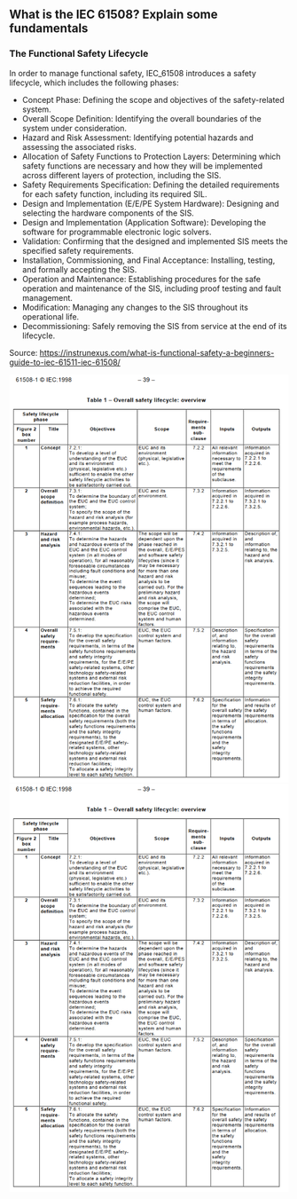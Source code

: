 ## What is the IEC 61508? Explain some fundamentals

### The Functional Safety Lifecycle

In order to manage functional safety, IEC_61508 introduces a safety lifecycle, which includes the following
phases:

- Concept Phase: Defining the scope and objectives of the safety-related system.
- Overall Scope Definition: Identifying the overall boundaries of the system under consideration.
- Hazard and Risk Assessment: Identifying potential hazards and assessing the associated risks.
- Allocation of Safety Functions to Protection Layers: Determining which safety functions are necessary and how they will be implemented across different layers of protection, including the SIS.
- Safety Requirements Specification: Defining the detailed requirements for each safety function, including its required SIL.
- Design and Implementation (E/E/PE System Hardware): Designing and selecting the hardware components of the SIS.
- Design and Implementation (Application Software): Developing the software for programmable electronic logic solvers.
- Validation: Confirming that the designed and implemented SIS meets the specified safety requirements.
- Installation, Commissioning, and Final Acceptance: Installing, testing, and formally accepting the SIS.
- Operation and Maintenance: Establishing procedures for the safe operation and maintenance of the SIS, including proof testing and fault management.
- Modification: Managing any changes to the SIS throughout its operational life.
- Decommissioning: Safely removing the SIS from service at the end of its lifecycle.

Source: https://instrunexus.com/what-is-functional-safety-a-beginners-guide-to-iec-61511-iec-61508/

![Safety Life Cycle1](FSLC1.png)
![Safety Life Cycle2](FSLC1.png)
